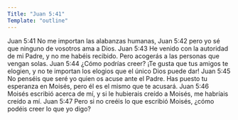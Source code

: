 ```yaml
---
Title: "Juan 5:41"
Template: "outline"
---
```


Juan 5:41 No me importan las alabanzas humanas,
Juan 5:42 pero yo sé que ninguno de vosotros ama a Dios.
Juan 5:43 He venido con la autoridad de mi Padre, y no me habéis recibido. Pero acogerás a las personas que vengan solas.
Juan 5:44 ¿Cómo podrías creer? ¡Te gusta que tus amigos te elogien, y no te importan los elogios que el único Dios puede dar!
Juan 5:45 No penséis que seré yo quien os acuse ante el Padre. Has puesto tu esperanza en Moisés, pero él es el mismo que te acusará.
Juan 5:46 Moisés escribió acerca de mí, y si le hubierais creído a Moisés, me habríais creído a mí.
Juan 5:47 Pero si no creéis lo que escribió Moisés, ¿cómo podéis creer lo que yo digo?